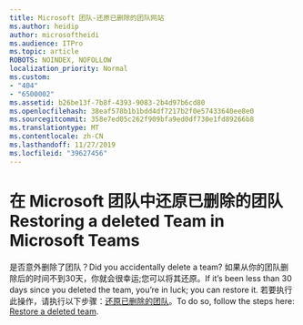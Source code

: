 ```yaml
---
title: Microsoft 团队-还原已删除的团队网站
ms.author: heidip
author: microsoftheidi
ms.audience: ITPro
ms.topic: article
ROBOTS: NOINDEX, NOFOLLOW
localization_priority: Normal
ms.custom:
- "404"
- "6500002"
ms.assetid: b26be13f-7b8f-4393-9083-2b4d97b6cd80
ms.openlocfilehash: 38eaf578b1b1bdd4df7217b2f0e57433640ee8e0
ms.sourcegitcommit: 358e7ed05c262f909bfa9ed0df730e1fd89266b8
ms.translationtype: MT
ms.contentlocale: zh-CN
ms.lasthandoff: 11/27/2019
ms.locfileid: "39627456"
---
```

# <a name="restoring-a-deleted-team-in-microsoft-teams"></a><span data-ttu-id="9b3c2-102">在 Microsoft 团队中还原已删除的团队</span><span class="sxs-lookup"><span data-stu-id="9b3c2-102">Restoring a deleted Team in Microsoft Teams</span></span>

<span data-ttu-id="9b3c2-103">是否意外删除了团队？</span><span class="sxs-lookup"><span data-stu-id="9b3c2-103">Did you accidentally delete a team?</span></span> <span data-ttu-id="9b3c2-104">如果从你的团队删除后的时间不到30天，你就会很幸运;您可以将其还原。</span><span class="sxs-lookup"><span data-stu-id="9b3c2-104">If it’s been less than 30 days since you deleted the team, you’re in luck; you can restore it.</span></span> <span data-ttu-id="9b3c2-105">若要执行此操作，请执行以下步骤：[还原已删除的团队](https://docs.microsoft.com/microsoftteams/archive-or-delete-a-team#restore-a-deleted-team)。</span><span class="sxs-lookup"><span data-stu-id="9b3c2-105">To do so, follow the steps here: [Restore a deleted team](https://docs.microsoft.com/microsoftteams/archive-or-delete-a-team#restore-a-deleted-team).</span></span>
